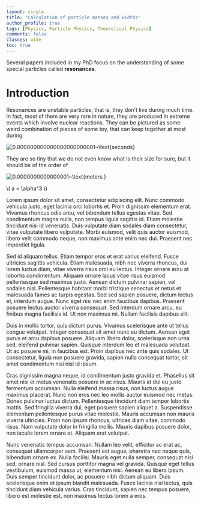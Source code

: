 ```yaml
---
layout: single
title: "Calculation of particle masses and widths"
author_profile: true
tags: [Physics, Particle Physics, Theoretical Physics]
comments: false
classes: wide
toc: true
---
```


Several papers included in my PhD focus on the understanding of some special particles called **resonances**.

# Introduction
Resonances are unstable particles, that is, they don't live during much time.
In fact, most of them are very rare in nature, they are produced in extreme events which involve nuclear reactions.
They can be pictured as some weird combination of pieces of some toy, that can keep together at most during 

![0.000000000000000000000001~\text{seconds}](https://latex.codecogs.com/svg.latex?\Large&space;0.000000000000000000000001~\text{seconds})

They are so tiny that we do not even know what is their size for sure, but it should be of the order of

![0.0000000000000001~\text{meters.}](https://latex.codecogs.com/svg.latex?\Large&space;0.0000000000000001~\text{meters.})

\\( a = \alpha^3 \\)

Lorem ipsum dolor sit amet, consectetur adipiscing elit. Nunc commodo vehicula justo, eget lacinia orci lobortis et. Proin dignissim elementum erat. Vivamus rhoncus odio arcu, vel bibendum tellus egestas vitae. Sed condimentum magna nulla, non tempus ligula sagittis id. Etiam molestie tincidunt nisi id venenatis. Duis vulputate diam sodales diam consectetur, vitae vulputate libero vulputate. Morbi euismod, velit quis auctor euismod, libero velit commodo neque, non maximus ante enim nec dui. Praesent nec imperdiet ligula.

Sed id aliquam tellus. Etiam tempor eros et erat varius eleifend. Fusce ultricies sagittis vehicula. Etiam malesuada, nibh nec viverra rhoncus, dui lorem luctus diam, vitae viverra risus orci eu lectus. Integer ornare arcu at lobortis condimentum. Aliquam ornare lacus vitae risus euismod pellentesque sed maximus justo. Aenean dictum pulvinar sapien, vel sodales nisl. Pellentesque habitant morbi tristique senectus et netus et malesuada fames ac turpis egestas. Sed sed sapien posuere, dictum lectus et, interdum augue. Nunc eget nisi nec enim faucibus dapibus. Praesent posuere lectus auctor viverra consequat. Sed interdum ornare arcu, eu finibus magna facilisis id. Ut non maximus mi. Nullam facilisis dapibus elit.

Duis in mollis tortor, quis dictum purus. Vivamus scelerisque ante ut tellus congue volutpat. Integer consequat sit amet nunc eu dictum. Aenean eget purus et arcu dapibus posuere. Aliquam libero dolor, scelerisque non urna sed, eleifend pulvinar sapien. Quisque interdum leo et malesuada volutpat. Ut ac posuere mi, in faucibus est. Proin dapibus nec ante quis sodales. Ut consectetur, ligula non posuere gravida, sapien nulla consequat tortor, sit amet condimentum nisi nisl id ipsum.

Cras dignissim magna neque, id condimentum justo gravida et. Phasellus sit amet nisi et metus venenatis posuere in ac risus. Mauris at dui eu justo fermentum accumsan. Nulla eleifend massa risus, non luctus augue maximus placerat. Nunc non eros nec leo mollis auctor euismod nec metus. Donec pulvinar luctus dictum. Pellentesque tincidunt diam tempor lobortis mattis. Sed fringilla viverra dui, eget posuere sapien aliquet a. Suspendisse elementum pellentesque purus vitae molestie. Mauris accumsan non mauris viverra ultricies. Proin non ipsum rhoncus, ultrices diam vitae, commodo risus. Nam vulputate dolor in fringilla mollis. Mauris dapibus posuere dolor, non iaculis lorem ornare et. Aliquam erat volutpat.

Nunc venenatis tempus accumsan. Nullam leo velit, efficitur ac erat ac, consequat ullamcorper sem. Praesent est augue, pharetra nec neque quis, bibendum ornare ex. Nulla facilisi. Mauris eget nulla semper, consequat nisi sed, ornare nisl. Sed cursus porttitor magna vel gravida. Quisque eget tellus vestibulum, euismod massa ut, elementum nisi. Aenean eu libero ipsum. Duis semper tincidunt dolor, ac posuere nibh dictum aliquam. Duis scelerisque enim et ipsum blandit malesuada. Fusce lacinia nisi lectus, quis tincidunt diam vehicula varius. Cras tincidunt, sapien nec tempus posuere, libero est molestie est, non maximus lectus lorem a eros. 

